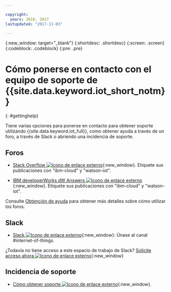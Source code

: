 ```yaml
---

copyright:
  years: 2016, 2017
lastupdated: "2017-11-03"

---
```


{:new_window: target="\_blank"}
{:shortdesc: .shortdesc}
{:screen: .screen}
{:codeblock: .codeblock}
{:pre: .pre}

# Cómo ponerse en contacto con el equipo de soporte de {{site.data.keyword.iot_short_notm}}
{: #gettinghelp}

Tiene varias opciones para ponerse en contacto para obtener soporte utilizando {{site.data.keyword.iot_full}}, como obtener ayuda a través de un foro, a través de Slack o abriendo una incidencia de soporte. 

## Foros

* [Stack Overflow ![Icono de enlace externo](../../icons/launch-glyph.svg "Icono de enlace externo")](http://stackoverflow.com/search?q=watson-iot+ibm-bluemix){:new_window}. Etiquete sus publicaciones con "ibm-cloud" y "watson-iot".
<!--Insert the appropriate dW Answers tag for your service for <service_keyword> in URL below:  -->
* [IBM developerWorks dW Answers ![Icono de enlace externo](../../icons/launch-glyph.svg "Icono de enlace externo")](https://developer.ibm.com/answers/topics/watson-iot/?smartspace=bluemix){:new_window}. Etiquete sus publicaciones con "ibm-cloud" y "watson-iot".

Consulte [Obtención de ayuda](https://www.{DomainName}/docs/support/index.html#getting-help) para obtener más detalles sobre cómo utilizar los foros.


## Slack

* [Slack ![Icono de enlace externo](../../icons/launch-glyph.svg "Icono de enlace externo")](https://ibm-developers.slack.com/){:new_window}: Únase al canal #internet-of-things.

¿Todavía no tiene acceso a este espacio de trabajo de Slack? [Solicite acceso ahora ![Icono de enlace externo](../../icons/launch-glyph.svg "Icono de enlace externo")](https://bxdevs-slack-invite.mybluemix.net/){:new_window}

## Incidencia de soporte

* [Cómo obtener soporte ![Icono de enlace externo](../../icons/launch-glyph.svg "Icono de enlace externo")](https://www.{DomainName}/docs/support/index.html#contacting-support){:new_window}.
